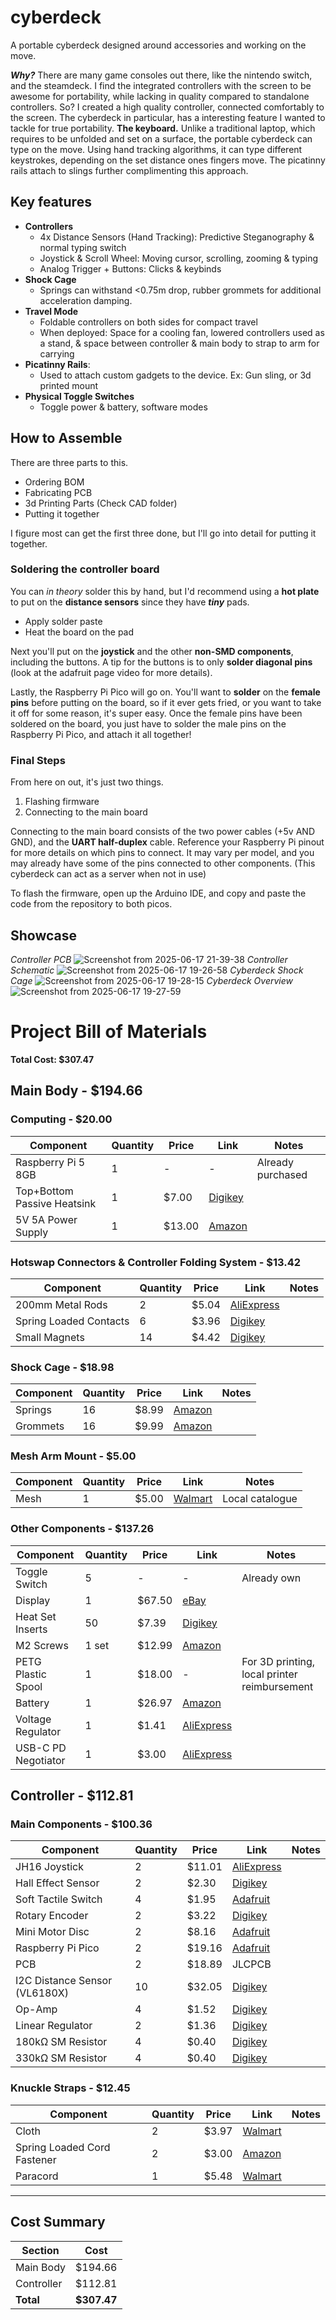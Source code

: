 # cyberdeck

A portable cyberdeck designed around accessories and working on the move.

***Why?***
There are many game consoles out there, like the nintendo switch, and the steamdeck. I find the integrated controllers with the screen to be awesome for portability, while lacking in quality compared to standalone controllers. So? I created a high quality controller, connected comfortably to the screen. The cyberdeck in particular, has a interesting feature I wanted to tackle for true portability. **The keyboard.** Unlike a traditional laptop, which requires to be unfolded and set on a surface, the portable cyberdeck can type on the move. Using hand tracking algorithms, it can type different keystrokes, depending on the set distance ones fingers move. The picatinny rails attach to slings further complimenting this approach.

## Key features
* **Controllers**
  * 4x Distance Sensors (Hand Tracking): Predictive Steganography & normal typing switch
  * Joystick & Scroll Wheel: Moving cursor, scrolling, zooming & typing
  * Analog Trigger + Buttons: Clicks & keybinds
* **Shock Cage**
  * Springs can withstand <0.75m drop, rubber grommets for additional acceleration damping.
* **Travel Mode**
  * Foldable controllers on both sides for compact travel
  * When deployed: Space for a cooling fan, lowered controllers used as a stand, & space between controller & main body to strap to arm for carrying
* **Picatinny Rails**:
  * Used to attach custom gadgets to the device. Ex: Gun sling, or 3d printed mount
* **Physical Toggle Switches**
  * Toggle power & battery, software modes

## How to Assemble

There are three parts to this.
* Ordering BOM
* Fabricating PCB
* 3d Printing Parts (Check CAD folder)
* Putting it together

I figure most can get the first three done, but I'll go into detail for putting it together.

### Soldering the controller board

You can *in theory* solder this by hand, but I'd recommend using a **hot plate** to put on the **distance sensors** since they have ***tiny*** pads.
* Apply solder paste
* Heat the board on the pad

Next you'll put on the **joystick** and the other **non-SMD components**, including the buttons. A tip for the buttons is to only **solder diagonal pins** (look at the adafruit page video for more details).

Lastly, the Raspberry Pi Pico will go on. You'll want to **solder** on the **female pins** before putting on the board, so if it ever gets fried, or you want to take it off for some reason, it's super easy. Once the female pins have been soldered on the board, you just have to solder the male pins on the Raspberry Pi Pico, and attach it all together!

### Final Steps

From here on out, it's just two things.

1. Flashing firmware
2. Connecting to the main board

Connecting to the main board consists of the two power cables (+5v AND GND), and the **UART half-duplex** cable. Reference your Raspberry Pi pinout for more details on which pins to connect. It may vary per model, and you may already have some of the pins connected to other components. (This cyberdeck can act as a server when not in use)

To flash the firmware, open up the Arduino IDE, and copy and paste the code from the repository to both picos.

## Showcase

*Controller PCB*
![Screenshot from 2025-06-17 21-39-38](https://github.com/user-attachments/assets/79f02aaa-0e59-4156-b555-5835d949c255)
*Controller Schematic*
![Screenshot from 2025-06-17 19-26-58](https://github.com/user-attachments/assets/3c258b73-d096-48af-bd67-9d11ff454e85)
*Cyberdeck Shock Cage* 
![Screenshot from 2025-06-17 19-28-15](https://github.com/user-attachments/assets/7286ffef-c5e1-44ff-914b-aecd7f85963c)
*Cyberdeck Overview*
![Screenshot from 2025-06-17 19-27-59](https://github.com/user-attachments/assets/55fd7a1e-4ec0-47d6-acad-c81c3e222f0d)


# Project Bill of Materials

**Total Cost: $307.47**

## Main Body - $194.66

### Computing - $20.00

| Component | Quantity | Price | Link | Notes |
|-----------|----------|-------|------|-------|
| Raspberry Pi 5 8GB | 1 | - | - | Already purchased |
| Top+Bottom Passive Heatsink | 1 | $7.00 | [Digikey](https://www.digikey.com/en/products/detail/edatec/ED-PI5CASE-OS/21769633) | |
| 5V 5A Power Supply | 1 | $13.00 | [Amazon](https://www.amazon.com/GeeekPi-Power-Supply-Raspberry-Adapter/dp/B0CQ2DL2RW) | |

### Hotswap Connectors & Controller Folding System - $13.42

| Component | Quantity | Price | Link | Notes |
|-----------|----------|-------|------|-------|
| 200mm Metal Rods | 2 | $5.04 | [AliExpress](https://www.aliexpress.us/item/3256806550938490.html) | |
| Spring Loaded Contacts | 6 | $3.96 | [Digikey](https://www.digikey.com/en/products/detail/mill-max-manufacturing-corp/0906-2-15-20-75-14-11-0/1147050) | |
| Small Magnets | 14 | $4.42 | [Digikey](https://www.digikey.com/en/products/detail/radial-magnets-inc/8193/555328) | |

### Shock Cage - $18.98

| Component | Quantity | Price | Link | Notes |
|-----------|----------|-------|------|-------|
| Springs | 16 | $8.99 | [Amazon](https://www.amazon.com/Dianrui-Compression-Assortment-Mechanical-K-P-051-300/dp/B0BVTDP29W/143-1548753-7471335) | |
| Grommets | 16 | $9.99 | [Amazon](https://www.amazon.com/200PCS-Grommet-Electrical-Firewall-Assortment/dp/B08CD9KGHN) | |

### Mesh Arm Mount - $5.00

| Component | Quantity | Price | Link | Notes |
|-----------|----------|-------|------|-------|
| Mesh | 1 | $5.00 | [Walmart](https://www.walmart.com/ip/Polyester-Knit-Diamond-Mesh-Fabric-Black-Sheer-Polyester-63-By-The-Yard/2555999935) | Local catalogue |

### Other Components - $137.26

| Component | Quantity | Price | Link | Notes |
|-----------|----------|-------|------|-------|
| Toggle Switch | 5 | - | - | Already own |
| Display | 1 | $67.50 | [eBay](https://www.ebay.com/itm/267231078389) | |
| Heat Set Inserts | 50 | $7.39 | [Digikey](https://www.digikey.com/en/products/detail/tri-star-industries-inc/M20X157C/13535373) | |
| M2 Screws | 1 set | $12.99 | [Amazon](https://www.amazon.com/DYWISHKEY-Pieces-Stainless-Phillips-Screws/dp/B07W5J4WC9) | |
| PETG Plastic Spool | 1 | $18.00 | - | For 3D printing, local printer reimbursement |
| Battery | 1 | $26.97 | [Amazon](https://www.amazon.com/INIU-Portable-20000mAh-High-speed-Flashlight/dp/B07YPY31FL) | |
| Voltage Regulator | 1 | $1.41 | [AliExpress](https://www.aliexpress.us/item/3256807353505241.html) | |
| USB-C PD Negotiator | 1 | $3.00 | [AliExpress](https://www.aliexpress.us/item/3256806276110723.html) | |

## Controller - $112.81

### Main Components - $100.36

| Component | Quantity | Price | Link | Notes |
|-----------|----------|-------|------|-------|
| JH16 Joystick | 2 | $11.01 | [AliExpress](https://www.aliexpress.com/i/3256808274885275.html) | |
| Hall Effect Sensor | 2 | $2.30 | [Digikey](https://www.digikey.com/en/products/detail/allegro-microsystems/A1315LLHLX-5-T/8032467) | |
| Soft Tactile Switch | 4 | $1.95 | [Adafruit](https://www.adafruit.com/product/3101) | |
| Rotary Encoder | 2 | $3.22 | [Digikey](https://www.digikey.com/en/products/detail/tt-electronics-bi/EN12-VN20AF20/2408775?gQT=2) | |
| Mini Motor Disc | 2 | $8.16 | [Adafruit](https://www.adafruit.com/product/1201) | |
| Raspberry Pi Pico | 2 | $19.16 | [Adafruit](https://www.adafruit.com/product/5544) | |
| PCB | 2 | $18.89 | JLCPCB | |
| I2C Distance Sensor (VL6180X) | 10 | $32.05 | [Digikey](https://www.digikey.com/en/products/detail/stmicroelectronics/VL53L4CDV0DH-1/16123783) | |
| Op-Amp | 4 | $1.52 | [Digikey](https://www.digikey.com.br/en/products/detail/texas-instruments/LMV358IDR/381251) | |
| Linear Regulator | 2 | $1.36 | [Digikey](https://www.digikey.com/en/products/detail/umw/AMS1117-3-3/17635254) | |
| 180kΩ SM Resistor | 4 | $0.40 | [Digikey](https://www.digikey.com/en/products/detail/yageo/RC0603JR-07180KL/726723) | |
| 330kΩ SM Resistor | 4 | $0.40 | [Digikey](https://www.digikey.com/en/products/detail/yageo/RC0603JR-07330KL/726770) | |

### Knuckle Straps - $12.45

| Component | Quantity | Price | Link | Notes |
|-----------|----------|-------|------|-------|
| Cloth | 2 | $3.97 | [Walmart](https://www.walmart.com/ip/Dritz-Hanked-Non-Roll-Woven-Elastic-Black-Sewing-Fasteners/5226743025) | |
| Spring Loaded Cord Fastener | 2 | $3.00 | [Amazon](https://www.amazon.com/Cord-Upgraded-Fastener-Shoelaces-Drawstrings/dp/B08JTZPQRY) | |
| Paracord | 1 | $5.48 | [Walmart](https://www.walmart.com/ip/Ozark-Trail-50-Foot-1100lbs-Paracord-Rope-100-Polyester-Black-Model-2112/311952813) | |

---

## Cost Summary

| Section | Cost |
|---------|------|
| Main Body | $194.66 |
| Controller | $112.81 |
| **Total** | **$307.47** |

